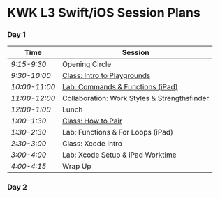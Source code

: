 # KWK L3 Swift/iOS Session Plans

### Day 1

|Time|Session|
|---|---|
|*9:15-9:30*  | Opening Circle|
|*9:30-10:00* | [Class: Intro to Playgrounds](playgrounds/intro_to_playgrounds.markdown)|
|*10:00-11:00*| [Lab: Commands & Functions (iPad)]((playgrounds/commands_and_functions.markdown))|
|*11:00-12:00*| Collaboration: Work Styles & Strengthsfinder|
|*12:00-1:00* | Lunch|
|*1:00-1:30*  | [Class: How to Pair](playgrounds/how_to_pair.markdown)|
|*1:30-2:30*  | Lab: Functions & For Loops (iPad)|
|*2:30-3:00*  | Class: Xcode Intro|
|*3:00-4:00*  | Lab: Xcode Setup & iPad Worktime|
|*4:00-4:15*  | Wrap Up|

### Day 2
